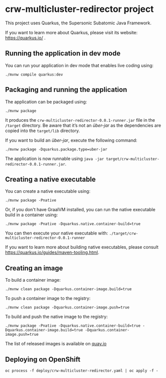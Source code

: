 # crw-multicluster-redirector project

This project uses Quarkus, the Supersonic Subatomic Java Framework.

If you want to learn more about Quarkus, please visit its website: https://quarkus.io/ .

## Running the application in dev mode

You can run your application in dev mode that enables live coding using:
```shell script
./mvnw compile quarkus:dev
```

## Packaging and running the application

The application can be packaged using:
```shell script
./mvnw package
```
It produces the `crw-multicluster-redirector-0.0.1-runner.jar` file in the `/target` directory.
Be aware that it’s not an _über-jar_ as the dependencies are copied into the `target/lib` directory.

If you want to build an _über-jar_, execute the following command:
```shell script
./mvnw package -Dquarkus.package.type=uber-jar
```

The application is now runnable using `java -jar target/crw-multicluster-redirector-0.0.1-runner.jar`.

## Creating a native executable

You can create a native executable using: 
```shell script
./mvnw package -Pnative
```

Or, if you don't have GraalVM installed, you can run the native executable build in a container using: 
```shell script
./mvnw package -Pnative -Dquarkus.native.container-build=true
```

You can then execute your native executable with: `./target/crw-multicluster-redirector-0.0.1-runner`

If you want to learn more about building native executables, please consult https://quarkus.io/guides/maven-tooling.html.

## Creating an image

To build a container image: 

```shell script
./mvnw clean package -Dquarkus.container-image.build=true
```

To push a container image to the registry:

```shell script
./mvnw clean package -Dquarkus.container-image.push=true

```

To build and push the native image to the registry:

```shell script
./mvnw package -Pnative -Dquarkus.native.container-build=true -Dquarkus.container-image.build=true -Dquarkus.container-image.push=true
```

The list of released images is available on [quay.io](https://quay.io/repository/ibuziuk/crw-multicluster-redirector?tab=tags)

## Deploying on OpenShift

```shell script
oc process -f deploy/crw-multicluster-redirector.yaml | oc apply -f -
```
